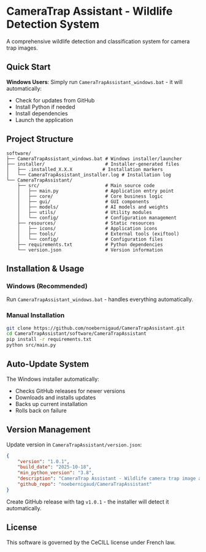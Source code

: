 # CameraTrap Assistant - Wildlife Detection System

A comprehensive wildlife detection and classification system for camera trap images.

## Quick Start

**Windows Users**: Simply run `CameraTrapAssistant_windows.bat` - it will automatically:
- Check for updates from GitHub
- Install Python if needed
- Install dependencies
- Launch the application

## Project Structure

```
software/
├── CameraTrapAssistant_windows.bat # Windows installer/launcher
├── installer/                      # Installer-generated files
│   ├── .installed_X.X.X           # Installation markers
│   └── CameraTrapAssistant_installer.log # Installation log
└── CameraTrapAssistant/
    ├── src/                        # Main source code
    │   ├── main.py                 # Application entry point
    │   ├── core/                   # Core business logic
    │   ├── gui/                    # GUI components
    │   ├── models/                 # AI models and weights
    │   ├── utils/                  # Utility modules
    │   └── config/                 # Configuration management
    ├── resources/                  # Static resources
    │   ├── icons/                  # Application icons
    │   ├── tools/                  # External tools (exiftool)
    │   └── config/                 # Configuration files
    ├── requirements.txt            # Python dependencies
    └── version.json                # Version information
```

## Installation & Usage

### Windows (Recommended)
Run `CameraTrapAssistant_windows.bat` - handles everything automatically.

### Manual Installation
```bash
git clone https://github.com/noebernigaud/CameraTrapAssistant.git
cd CameraTrapAssistant/software/CameraTrapAssistant
pip install -r requirements.txt
python src/main.py
```

## Auto-Update System

The Windows installer automatically:
- Checks GitHub releases for newer versions
- Downloads and installs updates
- Backs up current installation
- Rolls back on failure

## Version Management

Update version in `CameraTrapAssistant/version.json`:
```json
{
    "version": "1.0.1",
    "build_date": "2025-10-18",
    "min_python_version": "3.8",
    "description": "CameraTrap Assistant - Wildlife camera trap image analysis tool",
    "github_repo": "noebernigaud/CameraTrapAssistant"
}
```

Create GitHub release with tag `v1.0.1` - the installer will detect it automatically.

## License

This software is governed by the CeCILL license under French law.